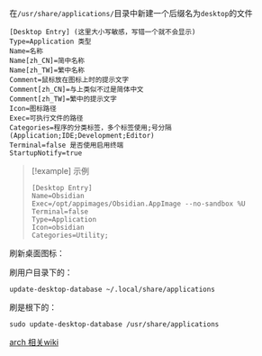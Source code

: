 

在`/usr/share/applications/`目录中新建一个后缀名为`desktop`的文件

```desktop
[Desktop Entry] (这里大小写敏感，写错一个就不会显示)
Type=Application 类型
Name=名称
Name[zh_CN]=简中名称
Name[zh_TW]=繁中名称
Comment=鼠标放在图标上时的提示文字
Comment[zh_CN]=与上类似不过是简体中文
Comment[zh_TW]=繁中的提示文字
Icon=图标路径
Exec=可执行文件的路径
Categories=程序的分类标签，多个标签使用;号分隔(Application;IDE;Development;Editor)
Terminal=false 是否使用启用终端
StartupNotify=true
```

> [!example] 示例
> 
> ```desktop
> [Desktop Entry]
> Name=Obsidian
> Exec=/opt/appimages/Obsidian.AppImage --no-sandbox %U
> Terminal=false
> Type=Application
> Icon=obsidian
> Categories=Utility;
> 
> ```



刷新桌面图标：

刷用户目录下的：

```shell
update-desktop-database ~/.local/share/applications
```

刷是根下的：

```shell
sudo update-desktop-database /usr/share/applications
```

[arch 相关wiki](https://wiki.archlinuxcn.org/wiki/%E6%A1%8C%E9%9D%A2%E9%A1%B9)










